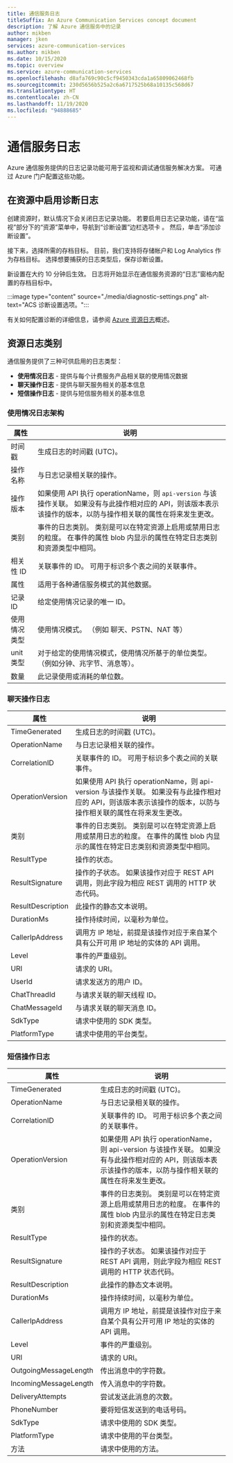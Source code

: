 ```yaml
---
title: 通信服务日志
titleSuffix: An Azure Communication Services concept document
description: 了解 Azure 通信服务中的记录
author: mikben
manager: jken
services: azure-communication-services
ms.author: mikben
ms.date: 10/15/2020
ms.topic: overview
ms.service: azure-communication-services
ms.openlocfilehash: d8afa769c90c5cf9450343cda1a65809062468fb
ms.sourcegitcommit: 230d5656b525a2c6a6717525b68a10135c568d67
ms.translationtype: HT
ms.contentlocale: zh-CN
ms.lasthandoff: 11/19/2020
ms.locfileid: "94888685"
---
```

# <a name="communication-services-logs"></a>通信服务日志

Azure 通信服务提供的日志记录功能可用于监视和调试通信服务解决方案。 可通过 Azure 门户配置这些功能。

## <a name="enable-diagnostic-logs-in-your-resource"></a>在资源中启用诊断日志

创建资源时，默认情况下会关闭日志记录功能。 若要启用日志记录功能，请在“监视”部分下的“资源”菜单中，导航到“诊断设置”边栏选项卡 。 然后，单击“添加诊断设置”。

接下来，选择所需的存档目标。 目前，我们支持将存储帐户和 Log Analytics 作为存档目标。 选择想要捕获的日志类型后，保存诊断设置。
 
新设置在大约 10 分钟后生效。 日志将开始显示在通信服务资源的“日志”窗格内配置的存档目标中。

:::image type="content" source="./media/diagnostic-settings.png" alt-text="ACS 诊断设置选项。":::

有关如何配置诊断的详细信息，请参阅 [Azure 资源日志](../../azure-monitor/platform/platform-logs-overview.md)概述。

## <a name="resource-log-categories"></a>资源日志类别

通信服务提供了三种可供启用的日志类型：

* **使用情况日志** - 提供与每个计费服务产品相关联的使用情况数据
* **聊天操作日志** - 提供与聊天服务相关的基本信息
* **短信操作日志** - 提供与短信服务相关的基本信息

### <a name="usage-logs-schema"></a>使用情况日志架构

| 属性 | 说明 |
| -------- | ---------------|
| 时间戳 | 生成日志的时间戳 (UTC)。 |
| 操作名称 | 与日志记录相关联的操作。 |
| 操作版本 | 如果使用 API 执行 operationName，则 `api-version` 与该操作关联。 如果没有与此操作相对应的 API，则该版本表示该操作的版本，以防与操作相关联的属性在将来发生更改。 |
| 类别 | 事件的日志类别。 类别是可以在特定资源上启用或禁用日志的粒度。 在事件的属性 blob 内显示的属性在特定日志类别和资源类型中相同。 |
| 相关性 ID | 关联事件的 ID。 可用于标识多个表之间的关联事件。 |
| 属性 | 适用于各种通信服务模式的其他数据。 |
| 记录 ID | 给定使用情况记录的唯一 ID。 |
| 使用情况类型 | 使用情况模式。 （例如 聊天、PSTN、NAT 等） |
| unit 类型 | 对于给定的使用情况模式，使用情况所基于的单位类型。 （例如分钟、兆字节、消息等）。 |
| 数量 | 此记录使用或消耗的单位数。 |

### <a name="chat-operational-logs"></a>聊天操作日志

| 属性 | 说明 |
| -------- | ---------------|
| TimeGenerated | 生成日志的时间戳 (UTC)。 |
| OperationName | 与日志记录相关联的操作。 |
| CorrelationID | 关联事件的 ID。 可用于标识多个表之间的关联事件。 |
| OperationVersion | 如果使用 API 执行 operationName，则 api-version 与该操作关联。 如果没有与此操作相对应的 API，则该版本表示该操作的版本，以防与操作相关联的属性在将来发生更改。 |
| 类别 | 事件的日志类别。 类别是可以在特定资源上启用或禁用日志的粒度。 在事件的属性 blob 内显示的属性在特定日志类别和资源类型中相同。 |
| ResultType | 操作的状态。 |
| ResultSignature | 操作的子状态。 如果该操作对应于 REST API 调用，则此字段为相应 REST 调用的 HTTP 状态代码。 |
| ResultDescription | 此操作的静态文本说明。 |
| DurationMs | 操作持续时间，以毫秒为单位。 |
| CallerIpAddress | 调用方 IP 地址，前提是该操作对应于来自某个具有公开可用 IP 地址的实体的 API 调用。 |
| Level | 事件的严重级别。 |
| URI | 请求的 URI。 |
| UserId | 请求发送方的用户 ID。 |
| ChatThreadId | 与请求关联的聊天线程 ID。 |
| ChatMessageId | 与请求关联的聊天消息 ID。 |
| SdkType | 请求中使用的 SDK 类型。 |
| PlatformType | 请求中使用的平台类型。 |

### <a name="sms-operational-logs"></a>短信操作日志

| 属性 | 说明 |
| -------- | ---------------|
| TimeGenerated | 生成日志的时间戳 (UTC)。 |
| OperationName | 与日志记录相关联的操作。 |
| CorrelationID | 关联事件的 ID。 可用于标识多个表之间的关联事件。 |
| OperationVersion | 如果使用 API 执行 operationName，则 api-version 与该操作关联。 如果没有与此操作相对应的 API，则该版本表示该操作的版本，以防与操作相关联的属性在将来发生更改。 |
| 类别 | 事件的日志类别。 类别是可以在特定资源上启用或禁用日志的粒度。 在事件的属性 blob 内显示的属性在特定日志类别和资源类型中相同。 |
| ResultType | 操作的状态。 |
| ResultSignature | 操作的子状态。 如果该操作对应于 REST API 调用，则此字段为相应 REST 调用的 HTTP 状态代码。 |
| ResultDescription | 此操作的静态文本说明。 |
| DurationMs | 操作持续时间，以毫秒为单位。 |
| CallerIpAddress | 调用方 IP 地址，前提是该操作对应于来自某个具有公开可用 IP 地址的实体的 API 调用。 |
| Level | 事件的严重级别。 |
| URI | 请求的 URI。 |
| OutgoingMessageLength | 传出消息中的字符数。 |
| IncomingMessageLength | 传入消息中的字符数。 |
| DeliveryAttempts | 尝试发送此消息的次数。 |
| PhoneNumber | 要将短信发送到的电话号码。 |
| SdkType | 请求中使用的 SDK 类型。 |
| PlatformType | 请求中使用的平台类型。 |
| 方法 | 请求中使用的方法。 |